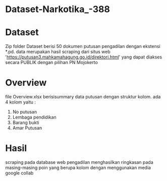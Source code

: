 # Dataset-Narkotika_-388

# Dataset
Zip folder Dataset berisi 50 dokumen putusan pengadilan dengan ekstensi *.pd. data merupakan hasil scraping dari situs web 'https://putusan3.mahkamahagung.go.id/direktori.html' yang dapat diakses secara PUBLIK dengan pilihan PN Mojokerto

# Overview
file Overview.xlsx berisisummary data putusan dengan struktur kolom. ada 4 kolom yaitu : 
1. No putusan
2. Lembaga pendidikan
3. Barang bukti
4. Amar Putusan

# Hasil
scraping pada database web pengadilan menghasilkan ringkasan pada masing-masing poin yang berupa kolom dengan menggunakan media google collab
